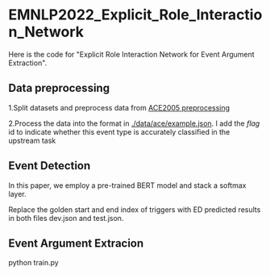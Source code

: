 # EMNLP2022_Explicit_Role_Interaction_Network
Here is the code for "Explicit Role Interaction Network for Event Argument Extraction".

## Data preprocessing
1.Split datasets and preprocess data from [ACE2005 preprocessing](https://github.com/nlpcl-lab/ace2005-preprocessing)

2.Process the data into the format in [./data/ace/example.json](https://github.com/bellytina/Explicit_Role_Interaction_Network/blob/8ef282edeab65a8fa5d269acadab16b61c67251c/data/ace/sample.json). I add the *flag* id to indicate whether this event type is accurately classified in the upstream task

## Event Detection 
In this paper, we employ a pre-trained BERT model and stack a softmax layer.

Replace the golden start and end index of triggers with ED predicted results in both files dev.json and test.json.

## Event Argument Extracion
python train.py
